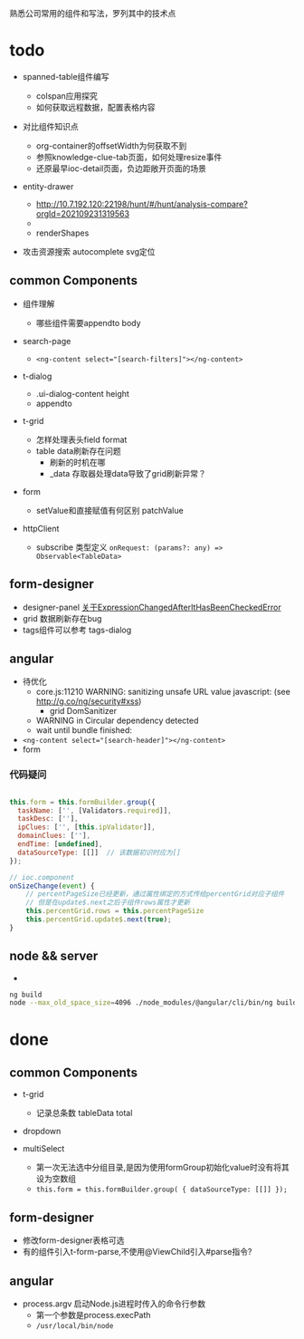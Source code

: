 熟悉公司常用的组件和写法，罗列其中的技术点

# todo
+ spanned-table组件编写
	+ colspan应用探究
	+ 如何获取远程数据，配置表格内容
+ 对比组件知识点
	+ org-container的offsetWidth为何获取不到
	+ 参照knowledge-clue-tab页面，如何处理resize事件
	+ 还原最早ioc-detail页面，负边距敞开页面的场景
+ entity-drawer
	+ http://10.7.192.120:22198/hunt/#/hunt/analysis-compare?orgId=202109231319563
	+ 
	+ renderShapes

+ 攻击资源搜索 autocomplete svg定位
















	
## common Components
+ 组件理解
	+ 哪些组件需要appendto body
+ search-page
	+ `<ng-content select="[search-filters]"></ng-content>`
+ t-dialog
	+ .ui-dialog-content height
	+ appendto

+ t-grid
	+ 怎样处理表头field format
	+ table data刷新存在问题
		+ 刷新的时机在哪
		+ _data 存取器处理data导致了grid刷新异常？
+ form
	+ setValue和直接赋值有何区别 patchValue
+ httpClient
	+ subscribe 类型定义 `onRequest: (params?: any) => Observable<TableData>`

## form-designer
+ designer-panel [关于ExpressionChangedAfterItHasBeenCheckedError](https://segmentfault.com/a/1190000013972657)
+ grid 数据刷新存在bug
+ tags组件可以参考 tags-dialog


## angular
+ 待优化
	+ core.js:11210 WARNING: sanitizing unsafe URL value javascript: (see http://g.co/ng/security#xss)
		+ grid DomSanitizer
	+ WARNING in Circular dependency detected
	+ wait until bundle finished:
+ `<ng-content select="[search-header]"></ng-content>`
+ form

### 代码疑问 
```js

this.form = this.formBuilder.group({
  taskName: ['', [Validators.required]],
  taskDesc: [''],
  ipClues: ['', [this.ipValidator]],
  domainClues: [''],
  endTime: [undefined],
  dataSourceType: [[]]  // 该数据初识时应为[]
});

// ioc.component
onSizeChange(event) {
	// percentPageSize已经更新，通过属性绑定的方式传给percentGrid对应子组件
	// 但是在update$.next之后子组件rows属性才更新
	this.percentGrid.rows = this.percentPageSize
	this.percentGrid.update$.next(true);
}
```

## node && server
+ 
```bash
ng build
node --max_old_space_size=4096 ./node_modules/@angular/cli/bin/ng build
```




# done
## common Components
+ t-grid
	+ 记录总条数 tableData total
+ dropdown
	
+ multiSelect 
	+ 第一次无法选中分组目录,是因为使用formGroup初始化value时没有将其设为空数组  
	+ `this.form = this.formBuilder.group(
	{ dataSourceType: [[]] });`


## form-designer
+ 修改form-designer表格可选
+ 有的组件引入t-form-parse,不使用@ViewChild引入#parse指令? 


## angular
+ process.argv 启动Node.js进程时传入的命令行参数 
	+ 第一个参数是process.execPath
	+ `/usr/local/bin/node`